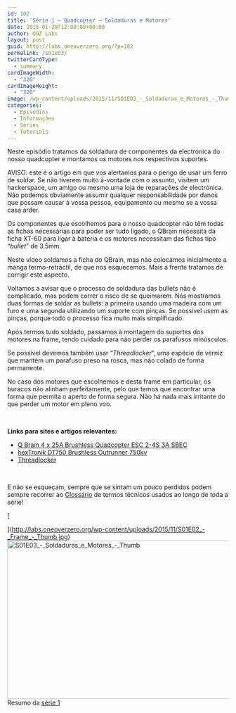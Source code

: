 ```yaml
---
id: 102
title: 'Série 1 — Quadcopter — Soldaduras e Motores'
date: 2015-01-29T12:00:08+00:00
author: OOZ Labs
layout: post
guid: http://labs.oneoverzero.org/?p=102
permalink: /s01e03/
twitterCardType:
  - summary
cardImageWidth:
  - "320"
cardImageHeight:
  - "320"
image: /wp-content/uploads/2015/11/S01E03_-_Soldaduras_e_Motores_-_Thumb.jpg
categories:
  - Episódios
  - Informações
  - Séries
  - Tutorials
---
```

Neste episódio tratamos da soldadura de componentes da electrónica do nosso quadcopter e montamos os motores nos respectivos suportes.

<p style="text-align: center;">
</p>

AVISO: este é o artigo em que vos alertamos para o perigo de usar um ferro de soldar. Se não tiverem muito à-vontade com o assunto, visitem um hackerspace, um amigo ou mesmo uma loja de reparações de electrónica. Não podemos obviamente assumir qualquer responsabilidade por danos que possam causar à vossa pessoa, equipamento ou mesmo se a vossa casa arder.

Os componentes que escolhemos para o nosso quadcopter não têm todas as fichas necessárias para poder ser tudo ligado, o QBrain necessita da ficha XT-60 para ligar à bateria e os motores necessitam das fichas tipo &#8220;_bullet_&#8221; de 3.5mm.

Neste vídeo soldamos a ficha do QBrain, mas não colocámos inicialmente a manga termo-retráctil, de que nos esquecemos. Mais à frente tratamos de corrigir este aspecto.

Voltamos a avisar que o processo de soldadura das bullets não é complicado, mas podem correr o risco de se queimarem. Nós mostramos duas formas de soldar as bullets: a primeira usando uma madeira com um furo e uma segunda utilizando um suporte com pinças. Se possível usem as pinças, porque todo o processo fica muito mais simplificado.

Após termos tudo soldado, passamos à montagem do suportes dos motores na frame, tendo cuidado para não perder os parafusos minúsculos.

Se possível devemos também usar &#8220;_Threadlocker_&#8220;, uma espécie de verniz que mantém um parafuso preso na rosca, mas não colado de forma permanente.

No caso dos motores que escolhemos e desta frame em particular, os buracos não alinham perfeitamente, pelo que temos que encontrar uma forma que permita o aperto de forma segura. Não há nada mais irritante do que perder um motor em pleno voo.

&nbsp;

**Links para sites e artigos relevantes:**

  * <a title="Q Brain 4 x 25A Brushless Quadcopter ESC 2-4S 3A SBEC" href="http://www.hobbyking.com/hobbyking/store/uh_viewitem.asp?idproduct=42715&aff=1325431" target="_blank">Q Brain 4 x 25A Brushless Quadcopter ESC 2-4S 3A SBEC</a>
  * <a title="hexTronik DT750 Brushless Outrunner 750kv" href="http://www.hobbyking.com/hobbyking/store/uh_viewitem.asp?idproduct=6247&aff=1325431" target="_blank">hexTronik DT750 Brushless Outrunner 750kv </a>
  * <a title="Threadlocker" href="http://www.hobbyking.com/hobbyking/store/uh_viewitem.asp?idproduct=10959&aff=1325431" target="_blank">Threadlocker</a>

&nbsp;

E não se esqueçam, sempre que se sintam um pouco perdidos podem sempre recorrer ao [Glossário](http://labs.oneoverzero.org/s01-glossary/ "Glossário") de termos técnicos usados ao longo de toda a série!

[
  
](http://labs.oneoverzero.org/wp-content/uploads/2015/11/S01E02_-_Frame_-_Thumb.jpg) [<img class="aligncenter size-large wp-image-245" src="http://labs.oneoverzero.org/wp-content/uploads/2015/11/S01E03_-_Soldaduras_e_Motores_-_Thumb-1024x576.jpg" alt="S01E03_-_Soldaduras_e_Motores_-_Thumb" width="640" height="360" srcset="http://labs.oneoverzero.org/wp-content/uploads/2015/11/S01E03_-_Soldaduras_e_Motores_-_Thumb-1024x576.jpg 1024w, http://labs.oneoverzero.org/wp-content/uploads/2015/11/S01E03_-_Soldaduras_e_Motores_-_Thumb-300x169.jpg 300w, http://labs.oneoverzero.org/wp-content/uploads/2015/11/S01E03_-_Soldaduras_e_Motores_-_Thumb-267x150.jpg 267w, http://labs.oneoverzero.org/wp-content/uploads/2015/11/S01E03_-_Soldaduras_e_Motores_-_Thumb.jpg 1280w" sizes="(max-width: 640px) 100vw, 640px" />](http://labs.oneoverzero.org/wp-content/uploads/2015/11/S01E03_-_Soldaduras_e_Motores_-_Thumb.jpg) Resumo da [série 1](http://labs.oneoverzero.org/series/serie-1/ "Resumo da série 1")